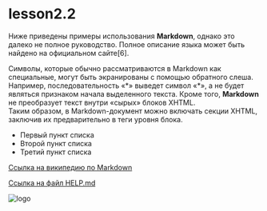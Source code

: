 # lesson2.2

Ниже приведены примеры использования 
**Markdown**, однако это далеко не полное руководство. 
Полное описание языка может быть найдено на официальном сайте[6]. 

Символы, которые обычно рассматриваются в Markdown как специальные, 
могут быть экранированы с помощью обратного слеша. 
Например, последовательность «\*» выведет символ «*», 
а не будет являться признаком начала выделенного текста. 
Кроме того, __Markdown__ не преобразует текст внутри «сырых» блоков XHTML.<br/> 
Таким образом, в Markdown-документ можно включать секции XHTML, 
заключив их предварительно в теги уровня блока.

- Первый пункт списка
- Второй пункт списка
- Третий пункт списка

[Ссылка на википедию по Markdown](https://ru.wikipedia.org/wiki/Markdown)

[Ссылка на файл HELP.md](HELP.md)

![logo](https://avatars.mds.yandex.net/i?id=98e8609e18ca6327270cf2f3902d3e1d-5593596-images-thumbs&n=13)

